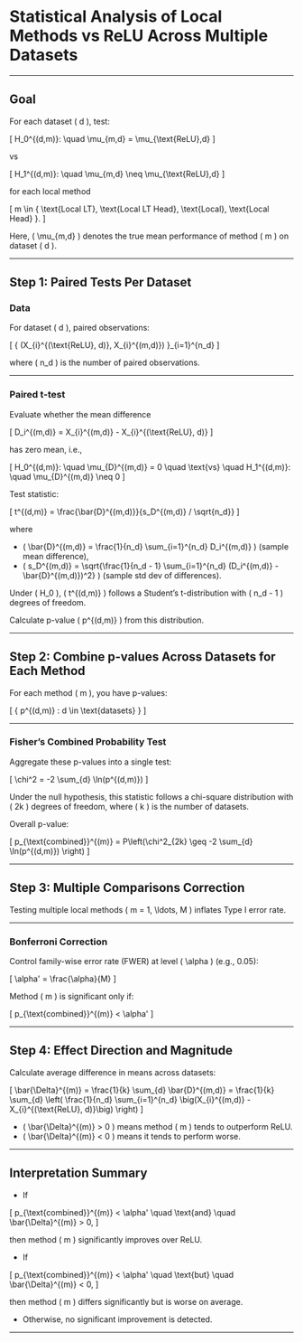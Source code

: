 # Statistical Analysis of Local Methods vs ReLU Across Multiple Datasets
---

## Goal

For each dataset \( d \), test:

\[
H_0^{(d,m)}: \quad \mu_{m,d} = \mu_{\text{ReLU},d}
\]

vs

\[
H_1^{(d,m)}: \quad \mu_{m,d} \neq \mu_{\text{ReLU},d}
\]

for each local method 

\[
m \in \{ \text{Local LT}, \text{Local LT Head}, \text{Local}, \text{Local Head} \}.
\]

Here, \( \mu_{m,d} \) denotes the true mean performance of method \( m \) on dataset \( d \).

---

## Step 1: Paired Tests Per Dataset

### Data

For dataset \( d \), paired observations:

\[
\{ (X_{i}^{(\text{ReLU}, d)}, X_{i}^{(m,d)}) \}_{i=1}^{n_d}
\]

where \( n_d \) is the number of paired observations.

---

### Paired t-test

Evaluate whether the mean difference

\[
D_i^{(m,d)} = X_{i}^{(m,d)} - X_{i}^{(\text{ReLU}, d)}
\]

has zero mean, i.e.,

\[
H_0^{(d,m)}: \quad \mu_{D}^{(m,d)} = 0 \quad \text{vs} \quad H_1^{(d,m)}: \quad \mu_{D}^{(m,d)} \neq 0
\]

Test statistic:

\[
t^{(d,m)} = \frac{\bar{D}^{(m,d)}}{s_D^{(m,d)} / \sqrt{n_d}}
\]

where

- \( \bar{D}^{(m,d)} = \frac{1}{n_d} \sum_{i=1}^{n_d} D_i^{(m,d)} \) (sample mean difference),
- \( s_D^{(m,d)} = \sqrt{\frac{1}{n_d - 1} \sum_{i=1}^{n_d} (D_i^{(m,d)} - \bar{D}^{(m,d)})^2} \) (sample std dev of differences).

Under \( H_0 \), \( t^{(d,m)} \) follows a Student’s t-distribution with \( n_d - 1 \) degrees of freedom.

Calculate p-value \( p^{(d,m)} \) from this distribution.

---

## Step 2: Combine p-values Across Datasets for Each Method

For each method \( m \), you have p-values:

\[
\{ p^{(d,m)} : d \in \text{datasets} \}
\]

---

### Fisher’s Combined Probability Test

Aggregate these p-values into a single test:

\[
\chi^2 = -2 \sum_{d} \ln(p^{(d,m)})
\]

Under the null hypothesis, this statistic follows a chi-square distribution with \( 2k \) degrees of freedom, where \( k \) is the number of datasets.

Overall p-value:

\[
p_{\text{combined}}^{(m)} = P\left(\chi^2_{2k} \geq -2 \sum_{d} \ln(p^{(d,m)}) \right)
\]

---

## Step 3: Multiple Comparisons Correction

Testing multiple local methods \( m = 1, \ldots, M \) inflates Type I error rate.

---

### Bonferroni Correction

Control family-wise error rate (FWER) at level \( \alpha \) (e.g., 0.05):

\[
\alpha' = \frac{\alpha}{M}
\]

Method \( m \) is significant only if:

\[
p_{\text{combined}}^{(m)} < \alpha'
\]

---

## Step 4: Effect Direction and Magnitude

Calculate average difference in means across datasets:

\[
\bar{\Delta}^{(m)} = \frac{1}{k} \sum_{d} \bar{D}^{(m,d)} = \frac{1}{k} \sum_{d} \left( \frac{1}{n_d} \sum_{i=1}^{n_d} \big(X_{i}^{(m,d)} - X_{i}^{(\text{ReLU}, d)}\big) \right)
\]

- \( \bar{\Delta}^{(m)} > 0 \) means method \( m \) tends to outperform ReLU.
- \( \bar{\Delta}^{(m)} < 0 \) means it tends to perform worse.

---

## Interpretation Summary

- If 

\[
p_{\text{combined}}^{(m)} < \alpha' \quad \text{and} \quad \bar{\Delta}^{(m)} > 0,
\]

then method \( m \) significantly improves over ReLU.

- If 

\[
p_{\text{combined}}^{(m)} < \alpha' \quad \text{but} \quad \bar{\Delta}^{(m)} < 0,
\]

then method \( m \) differs significantly but is worse on average.

- Otherwise, no significant improvement is detected.

---